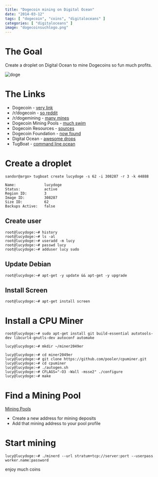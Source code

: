 ```yaml
---
title: "Dogecoin mining on Digital Ocean"
date: "2014-03-12"
tags: [ "dogecoin", "coins", "digitaloceans" ]
categories: [ "digitaloceans" ]
image: "dogecoinsuchlogo.png"
---
```


# The Goal

Create a droplet on Digital Ocean to mine Dogecoins so fun much profits.

![doge](https://dl.dropboxusercontent.com/u/6735750/dogecoinsuchlogo.png)



# The Links

 - Dogecoin - [very link](http://dogecoin.com/)
 - /r/dogecoin - [so reddit](http://www.reddit.com/r/dogecoin)
 - /r/dogemining - [many mines](http://www.reddit.com/r/dogemining)
 - Dogecoin Mining Pools - [much swim](http://www.doktorrf.com/dogecoin/pools.html)
 - Dogecoin Resources - [sources](https://github.com/ummjackson/dogecoin-resources)
 - Dogecoin Foundation - [now found](http://foundation.dogecoin.com/)
 - Digital Ocean - [awesome drops](https://www.digitalocean.com)
 - TugBoat - [command line ocean](https://www.digitalocean.com/community/articles/how-to-use-tugboat-to-manage-digitalocean-droplets-from-a-terminal)



# Create a droplet

~~~
sandor@argo> tugboat create lucydoge -s 62 -i 308287 -r 3 -k 44888
~~~


~~~
Name:             lucydoge
Status:           active
Region ID:        3
Image ID:         308287
Size ID:          62
Backups Active:   false

~~~

## Create user

~~~
root@lucydoge:~# history
root@lucydoge:~# ls -al
root@lucydoge:~# useradd -m lucy
root@lucydoge:~# passwd lucy
root@lucydoge:~# adduser lucy sudo
~~~


## Update Debian

~~~
root@lucydoge:~# apt-get -y update && apt-get -y upgrade
~~~

## Install Screen

~~~
root@lucydoge:~# apt-get install screen
~~~

# Install a CPU Miner

~~~
root@lucydoge:~# sudo apt-get install git build-essential autotools-dev libcurl4-gnutls-dev autoconf automake
~~~

~~~
lucy@lucydoge:~# mkdir ~/miner2049er
~~~

~~~
lucy@lucydoge:~# cd miner2049er
lucy@lucydoge:~# git clone https://github.com/pooler/cpuminer.git
lucy@lucydoge:~# cd cpuminer
lucy@lucydoge:~# ./autogen.sh
lucy@lucydoge:~# CFLAGS="-O3 -Wall -msse2" ./configure
lucy@lucydoge:~# make
~~~

# Find a Mining Pool

[Mining Pools](http://www.doktorrf.com/dogecoin/pools.html)

 - Create a new address for mining deposits
 - Add that mining address to your pool profile


# Start mining

~~~
lucy@lucydoge:~# ./minerd --url stratum+tcp://server:port --userpass worker.name:password
~~~

enjoy much coins
